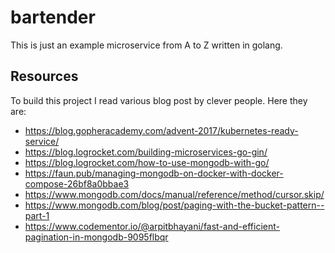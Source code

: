 # bartender
This is just an example microservice from A to Z written in golang.

## Resources

To build this project I read various blog post by clever people. Here they are:

* https://blog.gopheracademy.com/advent-2017/kubernetes-ready-service/
* https://blog.logrocket.com/building-microservices-go-gin/
* https://blog.logrocket.com/how-to-use-mongodb-with-go/
* https://faun.pub/managing-mongodb-on-docker-with-docker-compose-26bf8a0bbae3
* https://www.mongodb.com/docs/manual/reference/method/cursor.skip/
* https://www.mongodb.com/blog/post/paging-with-the-bucket-pattern--part-1
* https://www.codementor.io/@arpitbhayani/fast-and-efficient-pagination-in-mongodb-9095flbqr
